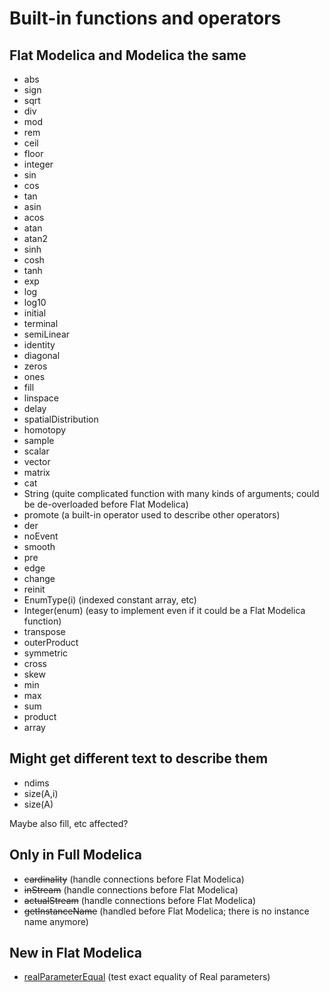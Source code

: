 # Built-in functions and operators

## Flat Modelica and Modelica the same

* abs
* sign
* sqrt
* div
* mod
* rem
* ceil
* floor
* integer
* sin
* cos
* tan
* asin
* acos
* atan
* atan2
* sinh
* cosh
* tanh
* exp
* log
* log10
* initial
* terminal
* semiLinear
* identity
* diagonal
* zeros
* ones
* fill
* linspace
* delay
* spatialDistribution
* homotopy
* sample
* scalar
* vector
* matrix
* cat
* String (quite complicated function with many kinds of arguments; could be de-overloaded before Flat Modelica)
* promote (a built-in operator used to describe other operators)
* der
* noEvent
* smooth
* pre
* edge
* change
* reinit
* EnumType(i) (indexed constant array, etc)
* Integer(enum) (easy to implement even if it could be a Flat Modelica function)
* transpose
* outerProduct
* symmetric
* cross
* skew
* min
* max
* sum
* product
* array

## Might get different text to describe them

* ndims
* size(A,i)
* size(A)

Maybe also fill, etc affected?

## Only in Full Modelica

* ~~cardinality~~ (handle connections before Flat Modelica)
* ~~inStream~~ (handle connections before Flat Modelica)
* ~~actualStream~~ (handle connections before Flat Modelica)
* ~~getInstanceName~~ (handled before Flat Modelica; there is no instance name anymore)

## New in Flat Modelica

* [realParameterEqual](differences.md#connect-equations) (test exact equality of Real parameters)
